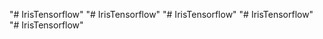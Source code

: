 "# IrisTensorflow" 
"# IrisTensorflow" 
"# IrisTensorflow" 
"# IrisTensorflow" 
"# IrisTensorflow" 
